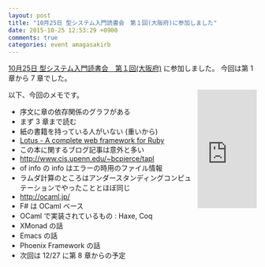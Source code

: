```yaml
---
layout: post
title: "10月25日 型システム入門読書会　第１回(大阪府)に参加しました"
date: 2015-10-25 12:53:29 +0900
comments: true
categories: event amagasakirb
---
```

[10月25日 型システム入門読書会　第１回(大阪府)](http://kokucheese.com/event/index/345134/ "10月25日 型システム入門読書会　第１回(大阪府)")
に参加しました。
今回は第 1 章から 7 章でした。

<!--more-->

<div style="float:right">
<iframe src="http://rcm-fe.amazon-adsystem.com/e/cm?lt1=_blank&amp;bc1=000000&amp;IS2=1&amp;bg1=FFFFFF&amp;fc1=000000&amp;lc1=0000FF&amp;t=znz-22&amp;o=9&amp;p=8&amp;l=as4&amp;m=amazon&amp;f=ifr&amp;ref=ss_til&amp;asins=4274069117" style="width:120px;height:240px;" scrolling="no" marginwidth="0" marginheight="0" frameborder="0"></iframe>
</div>

以下、今回のメモです。

- 序文に章の依存関係のグラフがある
- まず 3 章まで読む
- 紙の書籍を持っている人がいない (重いから)
- [Lotus - A complete web framework for Ruby](http://lotusrb.org/ "Lotus - A complete web framework for Ruby")
- この本に関するブログ記事は意外と多い
- http://www.cis.upenn.edu/~bcpierce/tapl
- of info の info はエラーの時用のファイル情報
- ラムダ計算のところはアンダースタンディングコンピュテーションでやったこととほぼ同じ
- http://ocaml.jp/
- F# は OCaml ベース
- OCaml で実装されているもの : Haxe, Coq
- XMonad の話
- Emacs の話
- Phoenix Framework の話
- 次回は 12/27 に第 8 章からの予定
